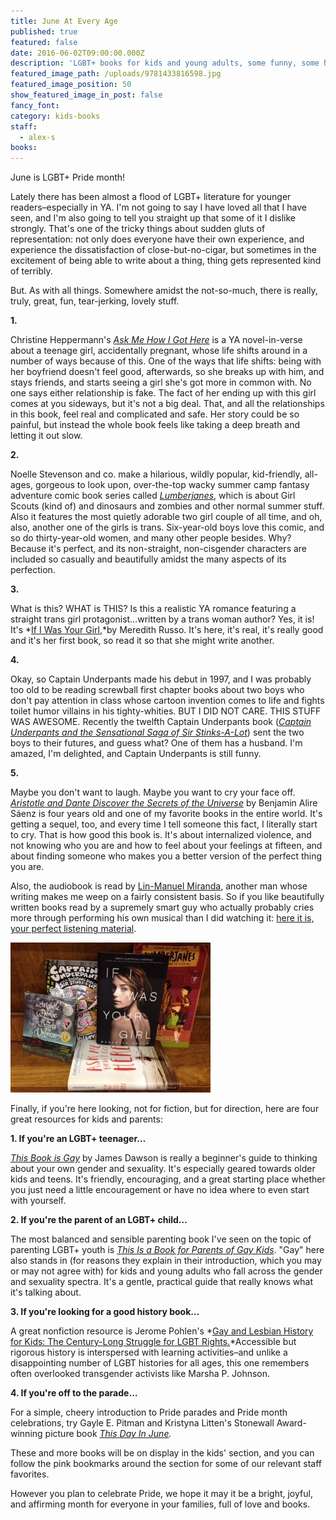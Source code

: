 ```yaml
---
title: June At Every Age
published: true
featured: false
date: 2016-06-02T09:00:00.000Z
description: 'LGBT+ books for kids and young adults, some funny, some helpful, and some of which are complete sobfests (the good kind).'
featured_image_path: /uploads/9781433816598.jpg
featured_image_position: 50
show_featured_image_in_post: false
fancy_font:
category: kids-books
staff:
  - alex-s
books:
---
```



June is LGBT+ Pride month!

Lately there has been almost a flood of LGBT+ literature for younger readers–especially in YA. I'm not going to say I have loved all that I have seen, and I'm also going to tell you straight up that some of it I dislike strongly. That's one of the tricky things about sudden gluts of representation: not only does everyone have their own experience, and experience the dissatisfaction of close-but-no-cigar, but sometimes in the excitement of being able to write about a thing, thing gets represented kind of terribly.

But. As with all things. Somewhere amidst the not-so-much, there is really, truly, great, fun, tear-jerking, lovely stuff.

**1.**

Christine Heppermann's&nbsp;[*Ask Me How I Got Here*](https://www.brooklinebooksmith-shop.com/book/9780062387950)&nbsp;is a YA novel-in-verse about a teenage girl, accidentally pregnant, whose life shifts around in a number of ways because of this. One of the ways that life shifts: being with her boyfriend doesn't feel good, afterwards, so she breaks up with him, and stays friends, and starts seeing a girl she's got more in common with. No one says either relationship is fake. The fact of her ending up with this girl comes at you sideways, but it's not a big deal. That, and all the relationships in this book, feel real and complicated and safe. Her story could be so painful, but instead the whole book feels like taking a deep breath and letting it out slow.

**2.**

Noelle Stevenson and co. make a hilarious, wildly popular, kid-friendly, all-ages, gorgeous to look upon, over-the-top wacky summer camp fantasy adventure comic book series called&nbsp;[*Lumberjanes*](https://www.brooklinebooksmith-shop.com/book/9781608866878), which is about Girl Scouts (kind of) and dinosaurs and zombies and other normal summer stuff. Also it features the most quietly adorable two girl couple of all time, and oh, also, another one of the girls is trans. Six-year-old boys love this comic, and so do thirty-year-old women, and many other people besides. Why? Because it's perfect, and its non-straight, non-cisgender characters are included so casually and beautifully amidst the many aspects of its perfection.

**3.**

What is this? WHAT is THIS? Is this a realistic YA romance featuring a straight trans girl protagonist…written by a trans woman author? Yes, it is! It's&nbsp;*[If I Was Your Girl](https://www.brooklinebooksmith-shop.com/book/9781250078407),*by Meredith Russo. It's here, it's real, it's really good and it's her first book, so read it so that she might write another.

**4.**

Okay, so Captain Underpants made his debut in 1997, and I was probably too old to be reading screwball first chapter books about two boys who don't pay attention in class whose cartoon invention comes to life and fights toilet humor villains in his tighty-whities. BUT I DID NOT CARE. THIS STUFF WAS AWESOME. Recently the twelfth Captain Underpants book ([*Captain Underpants and the Sensational Saga of Sir Stinks-A-Lot*](https://www.brooklinebooksmith-shop.com/book/9780545504928)) sent the two boys to their futures, and guess what? One of them has a husband. I'm amazed, I'm delighted, and Captain Underpants is still funny.

**5.**

Maybe you don't want to laugh. Maybe you want to cry your face off. [*Aristotle and Dante Discover the Secrets of the Universe*](https://www.brooklinebooksmith-shop.com/book/9781442408937)&nbsp;by Benjamin Alire S&aacute;enz is four years old and one of my favorite books in the entire world. It's getting a sequel, too, and every time I tell someone this fact, I literally start to cry. That is how good this book is. It's about internalized violence, and not knowing who you are and how to feel about your feelings at fifteen, and about finding someone who makes you a better version of the perfect thing you are.

Also, the audiobook is read by [Lin-Manuel Miranda](https://www.brooklinebooksmith-shop.com/book/9781455539741), another man whose writing makes me weep on a fairly consistent basis. So if you like beautifully written books read by a supremely smart guy who actually probably cries more through performing his own musical than I did watching it: [here it is, your perfect listening material](https://www.brooklinebooksmith-shop.com/book/9781442366411).

![](/uploads/versions/img_3178---x----320-240x---.jpg)

Finally, if you're here looking, not for fiction, but for direction, here are four great resources for kids and parents:

**1. If you're an LGBT+ teenager…**

*[This Book is Gay](https://www.brooklinebooksmith-shop.com/book/9781492617839)* by James Dawson is really a beginner's guide to thinking about your own gender and sexuality. It's especially geared towards older kids and teens. It's friendly, encouraging, and a great starting place whether you just need a little encouragement or have no idea where to even start with yourself.

**2. If you're the parent of an LGBT+ child…**

The most balanced and sensible parenting book I've seen on the topic of parenting LGBT+ youth is&nbsp;[*This Is a Book for Parents of Gay Kids*](https://www.brooklinebooksmith-shop.com/book/9781452127538). "Gay" here also stands in (for reasons they explain in their introduction, which you may or may not agree with) for kids and young adults who fall across the gender and sexuality spectra. It's a gentle, practical guide that really knows what it's talking about.

**3. If you're looking for a good history book…**

A great nonfiction resource is Jerome Pohlen's&nbsp;*[Gay and Lesbian History for Kids: The Century-Long Struggle for LGBT Rights.](https://www.brooklinebooksmith-shop.com/book/9781613730829)*Accessible but rigorous history is interspersed with learning activities–and unlike a disappointing number of LGBT histories for all ages, this one remembers often overlooked transgender activists like Marsha P. Johnson.

**4. If you're off to the parade…**

For a simple, cheery introduction to Pride parades and Pride month celebrations, try Gayle E. Pitman and Kristyna Litten's Stonewall Award-winning picture book&nbsp;[*This Day In June*](https://www.brooklinebooksmith-shop.com/book/9781433816598)*.&nbsp;*

These and more books will be on display in the kids' section, and you can follow the pink bookmarks around the section for some of our relevant staff favorites.

However you plan to celebrate Pride, we hope it may it be a bright, joyful, and affirming month for everyone in your families, full of love and books.